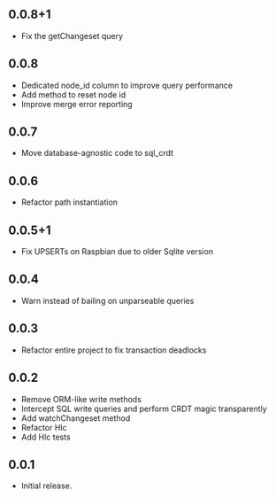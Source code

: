 ## 0.0.8+1

- Fix the getChangeset query

## 0.0.8

- Dedicated node_id column to improve query performance
- Add method to reset node id
- Improve merge error reporting

## 0.0.7

* Move database-agnostic code to sql_crdt

## 0.0.6

* Refactor path instantiation

## 0.0.5+1

* Fix UPSERTs on Raspbian due to older Sqlite version

## 0.0.4

* Warn instead of bailing on unparseable queries

## 0.0.3

* Refactor entire project to fix transaction deadlocks

## 0.0.2

* Remove ORM-like write methods
* Intercept SQL write queries and perform CRDT magic transparently
* Add watchChangeset method
* Refactor Hlc
* Add Hlc tests

## 0.0.1

* Initial release.

